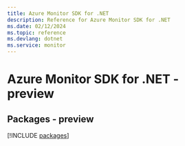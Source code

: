 ```yaml
---
title: Azure Monitor SDK for .NET
description: Reference for Azure Monitor SDK for .NET
ms.date: 02/12/2024
ms.topic: reference
ms.devlang: dotnet
ms.service: monitor
---
```

# Azure Monitor SDK for .NET - preview
## Packages - preview
[!INCLUDE [packages](monitor-index.md)]